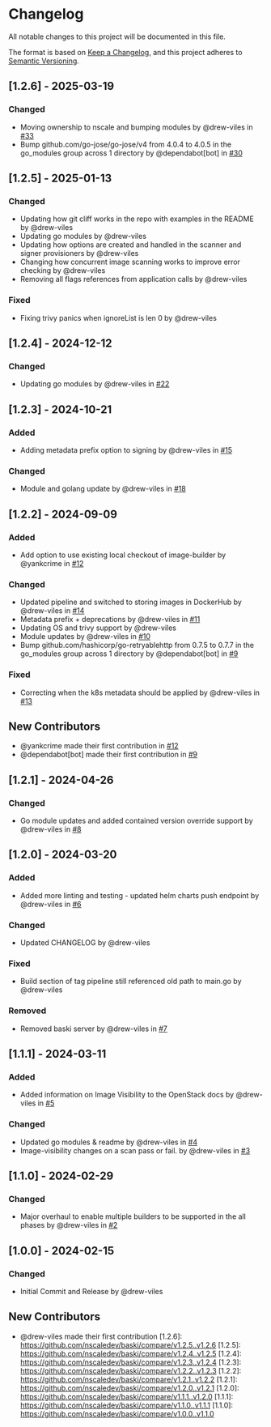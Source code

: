 # Changelog

All notable changes to this project will be documented in this file.

The format is based on [Keep a Changelog](https://keepachangelog.com/en/1.0.0/),
and this project adheres to [Semantic Versioning](https://semver.org/spec/v2.0.0.html).

## [1.2.6] - 2025-03-19

### Changed
- Moving ownership to nscale and bumping modules by @drew-viles in [#33](https://github.com/nscaledev/baski/pull/33)
- Bump github.com/go-jose/go-jose/v4 from 4.0.4 to 4.0.5 in the go_modules group across 1 directory by @dependabot[bot] in [#30](https://github.com/nscaledev/baski/pull/30)

## [1.2.5] - 2025-01-13

### Changed
- Updating how git cliff works in the repo with examples in the README by @drew-viles
- Updating go modules by @drew-viles
- Updating how options are created and handled in the scanner and signer provisioners by @drew-viles
- Changing how concurrent image scanning works to improve error checking by @drew-viles
- Removing all flags references from application calls by @drew-viles

### Fixed
- Fixing trivy panics when ignoreList is len 0 by @drew-viles

## [1.2.4] - 2024-12-12

### Changed
- Updating go modules by @drew-viles in [#22](https://github.com/nscaledev/baski/pull/22)

## [1.2.3] - 2024-10-21

### Added
- Adding metadata prefix option to signing by @drew-viles in [#15](https://github.com/nscaledev/baski/pull/15)

### Changed
- Module and golang update by @drew-viles in [#18](https://github.com/nscaledev/baski/pull/18)

## [1.2.2] - 2024-09-09

### Added
- Add option to use existing local checkout of image-builder by @yankcrime in [#12](https://github.com/nscaledev/baski/pull/12)

### Changed
- Updated pipeline and switched to storing images in DockerHub by @drew-viles in [#14](https://github.com/nscaledev/baski/pull/14)
- Metadata prefix + deprecations by @drew-viles in [#11](https://github.com/nscaledev/baski/pull/11)
- Updating OS and trivy support by @drew-viles
- Module updates by @drew-viles in [#10](https://github.com/nscaledev/baski/pull/10)
- Bump github.com/hashicorp/go-retryablehttp from 0.7.5 to 0.7.7 in the go_modules group across 1 directory by @dependabot[bot] in [#9](https://github.com/nscaledev/baski/pull/9)

### Fixed
- Correcting when the k8s metadata should be applied by @drew-viles in [#13](https://github.com/nscaledev/baski/pull/13)

## New Contributors
* @yankcrime made their first contribution in [#12](https://github.com/nscaledev/baski/pull/12)
* @dependabot[bot] made their first contribution in [#9](https://github.com/nscaledev/baski/pull/9)
## [1.2.1] - 2024-04-26

### Changed
- Go module updates and added contained version override support by @drew-viles in [#8](https://github.com/nscaledev/baski/pull/8)

## [1.2.0] - 2024-03-20

### Added
- Added more linting and testing - updated helm charts push endpoint by @drew-viles in [#6](https://github.com/nscaledev/baski/pull/6)

### Changed
- Updated CHANGELOG by @drew-viles

### Fixed
- Build section of tag pipeline still referenced old path to main.go by @drew-viles

### Removed
- Removed baski server by @drew-viles in [#7](https://github.com/nscaledev/baski/pull/7)

## [1.1.1] - 2024-03-11

### Added
- Added information on Image Visibility to the OpenStack docs by @drew-viles in [#5](https://github.com/nscaledev/baski/pull/5)

### Changed
- Updated go modules & readme by @drew-viles in [#4](https://github.com/nscaledev/baski/pull/4)
- Image-visibility changes on a scan pass or fail. by @drew-viles in [#3](https://github.com/nscaledev/baski/pull/3)

## [1.1.0] - 2024-02-29

### Changed
- Major overhaul to enable multiple builders to be supported in the all phases by @drew-viles in [#2](https://github.com/nscaledev/baski/pull/2)

## [1.0.0] - 2024-02-15

### Changed
- Initial Commit and Release by @drew-viles

## New Contributors
* @drew-viles made their first contribution
[1.2.6]: https://github.com/nscaledev/baski/compare/v1.2.5..v1.2.6
[1.2.5]: https://github.com/nscaledev/baski/compare/v1.2.4..v1.2.5
[1.2.4]: https://github.com/nscaledev/baski/compare/v1.2.3..v1.2.4
[1.2.3]: https://github.com/nscaledev/baski/compare/v1.2.2..v1.2.3
[1.2.2]: https://github.com/nscaledev/baski/compare/v1.2.1..v1.2.2
[1.2.1]: https://github.com/nscaledev/baski/compare/v1.2.0..v1.2.1
[1.2.0]: https://github.com/nscaledev/baski/compare/v1.1.1..v1.2.0
[1.1.1]: https://github.com/nscaledev/baski/compare/v1.1.0..v1.1.1
[1.1.0]: https://github.com/nscaledev/baski/compare/v1.0.0..v1.1.0

<!-- generated by git-cliff -->

